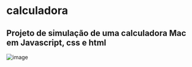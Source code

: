 # calculadora
## Projeto de simulação de uma calculadora Mac em Javascript, css e html

![image](https://user-images.githubusercontent.com/46503478/165194208-3fd1ac31-af6e-432d-a0dc-0c9ad65683c4.png)
